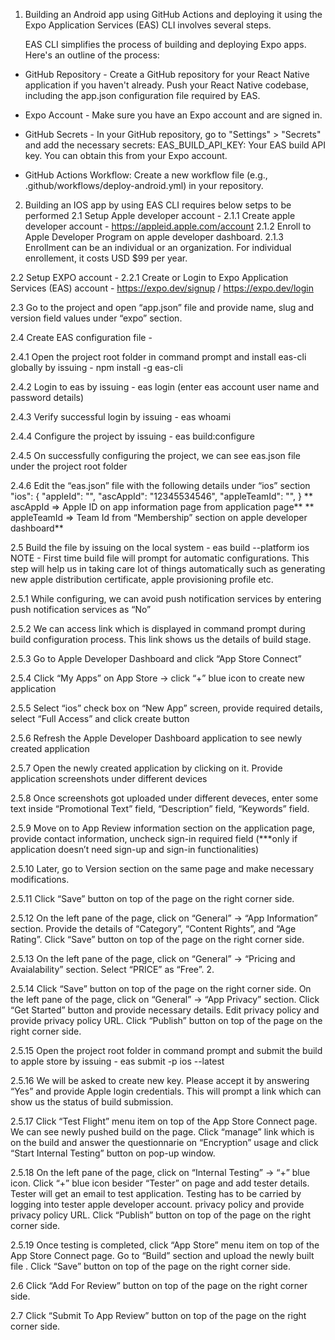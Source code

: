 
1. Building an Android app using GitHub Actions and deploying it using the Expo Application Services (EAS) CLI involves several steps. 

    EAS CLI simplifies the process of building and deploying Expo apps. Here's an outline of the process:

* GitHub Repository - 
    Create a GitHub repository for your React Native application if you haven't already.
    Push your React Native codebase, including the app.json configuration file required by EAS.

* Expo Account - 
    Make sure you have an Expo account and are signed in.

* GitHub Secrets - 
    In your GitHub repository, go to "Settings" > "Secrets" and add the necessary secrets:
        EAS_BUILD_API_KEY: Your EAS build API key. You can obtain this from your Expo account.

* GitHub Actions Workflow:
    Create a new workflow file (e.g., .github/workflows/deploy-android.yml) in your repository.

2. Building an IOS app by using EAS CLI requires below setps to be performed
2.1 Setup Apple developer account - 
2.1.1 Create apple developer account - https://appleid.apple.com/account 
2.1.2 Enroll to Apple Developer Program on apple developer dashboard.
2.1.3 Enrollment can be an individual or an organization. For individual enrollement, it costs USD $99 per year.

2.2 Setup EXPO account - 
2.2.1 Create or Login to Expo Application Services (EAS) account - https://expo.dev/signup / https://expo.dev/login 

2.3 Go to the project and open “app.json” file and provide name, slug and version field values under “expo” section.

2.4 Create EAS configuration file - 

2.4.1 Open the project root folder in command prompt and install eas-cli globally by issuing - npm install -g eas-cli

2.4.2 Login to eas by issuing - eas login (enter eas account user name and password details)

2.4.3 Verify successful login by issuing - eas whoami

2.4.4 Configure the project by issuing - eas build:configure

2.4.5 On successfully configuring the project, we can see eas.json file under the project root folder

2.4.6 Edit the “eas.json” file with the following details under “ios” section
        "ios": {
                "appleId": "<Login Id>",
                "ascAppId": "12345534546",
                "appleTeamId": "<Membership Id>",
            }
        ** ascAppId => Apple ID on app information page from application page**
        ** appleTeamId => Team Id from “Membership” section on apple developer dashboard**

2.5 Build the file by issuing on the local system - eas build --platform ios
NOTE - First time build file will prompt for automatic configurations. This step will help us in taking care lot of things automatically such as generating new apple distribution certificate, apple provisioning profile etc.

2.5.1 While configuring, we can avoid push notification services by entering push notification services as “No”

2.5.2 We can access link which is displayed in command prompt during build configuration process. This link shows us the details of build stage.

2.5.3 Go to Apple Developer Dashboard and click “App Store Connect”

2.5.4 Click “My Apps” on App Store → click “+” blue icon to create new application

2.5.5 Select “ios” check box on “New App” screen, provide required details, select “Full Access” and click create button

2.5.6 Refresh the Apple Developer Dashboard application to see newly created application

2.5.7 Open the newly created application by clicking on it. Provide application screenshots under different devices

2.5.8 Once screenshots got uploaded under different deveces, enter some text inside “Promotional Text” field, “Description” field, “Keywords” field.

2.5.9 Move on to App Review information section on the application page, provide contact information, uncheck sign-in required field (***only if application doesn’t need sign-up and sign-in functionalities)

2.5.10 Later, go to Version section on the same page and make necessary modifications.

2.5.11 Click “Save” button on top of the page on the right corner side.

2.5.12 On the left pane of the page, click on “General” → “App Information” section. Provide the details of “Category”, “Content Rights”, and “Age Rating”. Click “Save” button on top of the page on the right corner side.

2.5.13 On the left pane of the page, click on “General” → “Pricing and Avaialability” section. Select “PRICE” as “Free”. 2.

2.5.14 Click “Save” button on top of the page on the right corner side.
On the left pane of the page, click on “General” → “App Privacy” section. Click “Get Started” button and provide necessary details. Edit privacy policy and provide privacy policy URL. Click “Publish” button on top of the page on the right corner side.

2.5.15 Open the project root folder in command prompt and submit the build to apple store by issuing - eas submit -p ios --latest

2.5.16 We will be asked to create new key. Please accept it by answering “Yes” and provide Apple login credentials. This will prompt a link which can show us the status of build submission.

2.5.17 Click “Test Flight” menu item on top of the App Store Connect page. We can see newly pushed build on the page. Click “manage” link which is on the build and answer the questionnarie on “Encryption” usage and click “Start Internal Testing” button on pop-up window.

2.5.18 On the left pane of the page, click on “Internal Testing” → “+” blue icon. Click “+” blue icon besider “Tester” on page and add tester details. Tester will get an email to test application. Testing has to be carried by logging into tester apple developer account. privacy policy and provide privacy policy URL. Click “Publish” button on top of the page on the right corner side.

2.5.19 Once testing is completed, click “App Store” menu item on top of the App Store Connect page. Go to “Build” section and upload the newly built file . Click “Save” button on top of the page on the right corner side.

2.6 Click “Add For Review” button on top of the page on the right corner side.

2.7 Click “Submit To App Review” button on top of the page on the right corner side.
